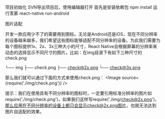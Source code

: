项目初始化
SVN导出项目后，使用编辑器打开 
首先是安装依赖包
npm install 
运行羡慕
react-native run-android

图片适配

开发一款应用少不了的需要用到图标。无论是Android还是iOS，现在不同分辨率的设备越来越多，我们希望这些图标能够适配不同分辨率的设备。为此我们需要为每个图标提供1x、2x、3x三种大小的尺寸，React Native会根据屏幕的分辨率来动态的选择显示不同尺寸的图片。比如：在img目录下有如下三种尺寸的check.png

└── img
    ├── check.png
    ├── check@2x.png
    └── check@3x.png

那么我们就可以通过下面的方式来使用check.png：
<Image source={require('./img/check.png')} />

提示：我们在使用具有不同分辨率的图标时，一定要引用标准分辨率的图片如require('./img/check.png')，如果我们这样写require('./img/check@2x.png')，那么应用在不同分辨率的设备上都只会显示check@2x.png图片，也就无法达到图片自适配的效果。